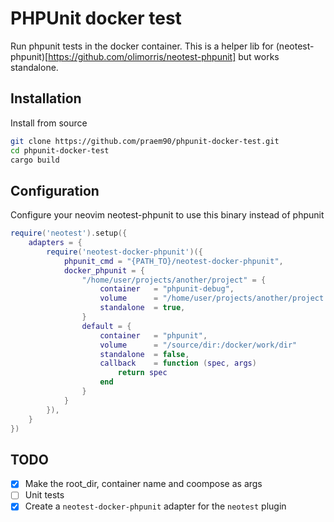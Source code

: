 # PHPUnit docker test
Run phpunit tests in the docker container. This is a helper lib for (neotest-phpunit)[https://github.com/olimorris/neotest-phpunit] but works standalone.

## Installation
Install from source
```zsh
git clone https://github.com/praem90/phpunit-docker-test.git
cd phpunit-docker-test
cargo build
```

## Configuration
Configure your neovim neotest-phpunit to use this binary instead of phpunit
```lua
require('neotest').setup({
    adapters = {
        require('neotest-docker-phpunit')({
            phpunit_cmd = "{PATH_TO}/neotest-docker-phpunit",
            docker_phpunit = {
                "/home/user/projects/another/project" = {
                    container   = "phpunit-debug",
                    volume      = "/home/user/projects/another/project:/docker/work/dir"
                    standalone  = true,
                }
                default = {
                    container   = "phpunit",
                    volume      = "/source/dir:/docker/work/dir"
                    standalone  = false,
                    callback    = function (spec, args)
                        return spec
                    end
                }
            }
        }),
    }
})

```

## TODO
 - [x] Make the root_dir, container name and coompose as args
 - [ ] Unit tests
 - [x] Create a `neotest-docker-phpunit` adapter for the `neotest` plugin
